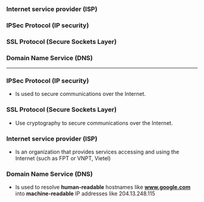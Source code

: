 ### Internet service provider (ISP)
### IPSec Protocol (IP security)
### SSL Protocol (Secure Sockets Layer)
### Domain Name Service (DNS)


-----------------------------------------

### IPSec Protocol (IP security)
* Is used to secure communications over the Internet.

### SSL Protocol (Secure Sockets Layer)
* Use cryptography to secure communications over the Internet.

### Internet service provider (ISP)
* Is an organization that provides services accessing and using the Internet (such as FPT or VNPT, Vietel)

### Domain Name Service (DNS)
* Is used to resolve **human-readable** hostnames like **www.google.com** into **machine-readable** IP addresses like 204.13.248.115
